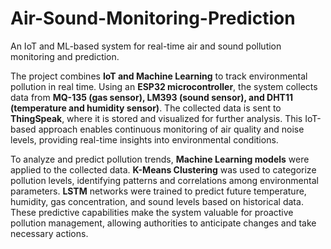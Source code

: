 # Air-Sound-Monitoring-Prediction
An IoT and ML-based system for real-time air and sound pollution monitoring and prediction.

The project combines **IoT and Machine Learning** to track environmental pollution in real time. Using an **ESP32 microcontroller**, the system collects data from **MQ-135 (gas sensor), LM393 (sound sensor), and DHT11 (temperature and humidity sensor)**. The collected data is sent to **ThingSpeak**, where it is stored and visualized for further analysis. This IoT-based approach enables continuous monitoring of air quality and noise levels, providing real-time insights into environmental conditions.  

To analyze and predict pollution trends, **Machine Learning models** were applied to the collected data. **K-Means Clustering** was used to categorize pollution levels, identifying patterns and correlations among environmental parameters. **LSTM** networks were trained to predict future temperature, humidity, gas concentration, and sound levels based on historical data. These predictive capabilities make the system valuable for proactive pollution management, allowing authorities to anticipate changes and take necessary actions.
